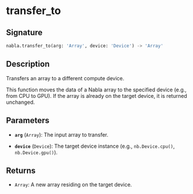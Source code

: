 # transfer_to

## Signature

```python
nabla.transfer_to(arg: 'Array', device: 'Device') -> 'Array'
```

## Description

Transfers an array to a different compute device.

This function moves the data of a Nabla array to the specified device
(e.g., from CPU to GPU). If the array is already on the target device,
it is returned unchanged.

## Parameters

- **`arg`** (`Array`): The input array to transfer.

- **`device`** (`Device`): The target device instance (e.g., `nb.Device.cpu()`, `nb.Device.gpu()`).

## Returns

- `Array`: A new array residing on the target device.
